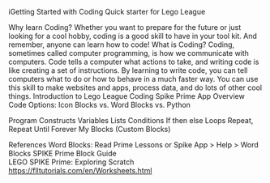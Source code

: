 iGetting Started with Coding
Quick starter for Lego League

Why learn Coding?
Whether you want to prepare for the future or just looking for a cool hobby, coding is a good skill to have in your tool kit. And remember, anyone can learn how to code!
What is Coding?
Coding, sometimes called computer programming, is how we communicate with computers. Code tells a computer what actions to take, and writing code is like creating a set of instructions. By learning to write code, you can tell computers what to do or how to behave in a much faster way. You can use this skill to make websites and apps, process data, and do lots of other cool things.
Introduction to Lego League Coding
Spike Prime App Overview
Code Options: Icon Blocks vs. Word Blocks vs. Python

Program Constructs
Variables
Lists
Conditions
If then else
Loops
Repeat, Repeat Until
Forever
My Blocks (Custom Blocks)

References
Word Blocks: Read Prime Lessons  or Spike App > Help > Word Blocks
SPIKE Prime Block Guide  
LEGO SPIKE Prime: Exploring Scratch 
https://flltutorials.com/en/Worksheets.html 


